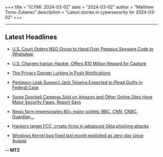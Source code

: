 +++
title = "ICYMI: 2024-03-02"
date = "2024-03-02"
author = "Matthew Toms-Zuberec"
description = "Latest stories in cybersecurity for 2024-03-02"
+++

---------------------------------------------------------------------------
## Latest Headlines
- [U.S. Court Orders NSO Group to Hand Over Pegasus Spyware Code to WhatsApp](https://thehackernews.com/2024/03/us-court-orders-nso-group-to-hand-over.html)

- [U.S. Charges Iranian Hacker, Offers $10 Million Reward for Capture](https://thehackernews.com/2024/03/us-charges-iranian-hacker-offers-10.html)

- [The Privacy Danger Lurking in Push Notifications](https://www.wired.com/story/push-notification-privacy-security-roundup/)

- [Pentagon Leak Suspect Jack Teixeira Expected to Plead Guilty in Federal Case](https://www.securityweek.com/pentagon-leak-suspect-jack-teixeira-expected-to-plead-guilty-in-federal-case/)

- [Some Doorbell Cameras Sold on Amazon and Other Online Sites Have Major Security Flaws, Report Says](https://www.securityweek.com/some-doorbell-cameras-sold-on-amazon-and-other-online-sites-have-major-security-flaws-report-says/)

- [News farm impersonates 60+ major outlets: BBC, CNN, CNBC, Guardian...](https://www.bleepingcomputer.com/news/security/news-farm-impersonates-60-plus-major-outlets-bbc-cnn-cnbc-guardian/)

- [Hackers target FCC, crypto firms in advanced Okta phishing attacks](https://www.bleepingcomputer.com/news/security/hackers-target-fcc-crypto-firms-in-advanced-okta-phishing-attacks/)

- [Windows Kernel bug fixed last month exploited as zero-day since August](https://www.bleepingcomputer.com/news/security/windows-kernel-bug-fixed-last-month-exploited-as-zero-day-since-august/)

**-- MTZ**